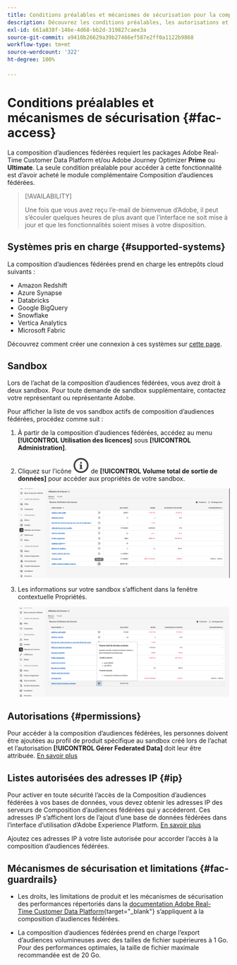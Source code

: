 ```yaml
---
title: Conditions préalables et mécanismes de sécurisation pour la composition d’audiences fédérées
description: Découvrez les conditions préalables, les autorisations et les mécanismes de sécurisation pour la composition d’audiences fédérées
exl-id: 661a838f-146e-4d68-bb2d-319827caee3a
source-git-commit: a9410b26629a39b27466ef587e2ff0a1122b9868
workflow-type: tm+mt
source-wordcount: '322'
ht-degree: 100%

---
```


# Conditions préalables et mécanismes de sécurisation {#fac-access}

La composition d’audiences fédérées requiert les packages Adobe Real-Time Customer Data Platform et/ou Adobe Journey Optimizer **Prime** ou **Ultimate**. La seule condition préalable pour accéder à cette fonctionnalité est d’avoir acheté le module complémentaire Composition d’audiences fédérées.

>[!AVAILABILITY]
>
>Une fois que vous avez reçu l’e-mail de bienvenue d’Adobe, il peut s’écouler quelques heures de plus avant que l’interface ne soit mise à jour et que les fonctionnalités soient mises à votre disposition.

## Systèmes pris en charge {#supported-systems}

La composition d’audiences fédérées prend en charge les entrepôts cloud suivants :

* Amazon Redshift
* Azure Synapse
* Databricks
* Google BigQuery
* Snowflake
* Vertica Analytics
* Microsoft Fabric

Découvrez comment créer une connexion à ces systèmes sur [cette page](../connections/connections.md).

## Sandbox

Lors de l’achat de la composition d’audiences fédérées, vous avez droit à deux sandbox. Pour toute demande de sandbox supplémentaire, contactez votre représentant ou représentante Adobe.

Pour afficher la liste de vos sandbox actifs de composition d’audiences fédérées, procédez comme suit :

1. À partir de la composition d’audiences fédérées, accédez au menu **[!UICONTROL Utilisation des licences]** sous **[!UICONTROL Administration]**.

1. Cliquez sur l’icône ![](assets/do-not-localize/Smock_InfoOutline_18_N.svg) de **[!UICONTROL Volume total de sortie de données]** pour accéder aux propriétés de votre sandbox.

   ![](assets/sandbox_1.png)

1. Les informations sur votre sandbox s’affichent dans la fenêtre contextuelle Propriétés.

   ![](assets/sandbox_2.png)

## Autorisations {#permissions}

Pour accéder à la composition d’audiences fédérées, les personnes doivent être ajoutées au profil de produit spécifique au sandbox créé lors de l’achat et l’autorisation **[!UICONTROL Gérer Federated Data]** doit leur être attribuée. [En savoir plus](/help/governance-privacy-security/access-control.md)

## Listes autorisées des adresses IP {#ip}

Pour activer en toute sécurité l’accès de la Composition d’audiences fédérées à vos bases de données, vous devez obtenir les adresses IP des serveurs de Composition d’audiences fédérées qui y accéderont. Ces adresses IP s’affichent lors de l’ajout d’une base de données fédérées dans l’interface d’utilisation d’Adobe Experience Platform. [En savoir plus](../connections/connections.md)

Ajoutez ces adresses IP à votre liste autorisée pour accorder l’accès à la composition d’audiences fédérées.

## Mécanismes de sécurisation et limitations {#fac-guardrails}

* Les droits, les limitations de produit et les mécanismes de sécurisation des performances répertoriés dans la [documentation Adobe Real-Time Customer Data Platform](https://experienceleague.adobe.com/fr/docs/experience-platform/profile/guardrails){target="_blank"} s’appliquent à la composition d’audiences fédérées.

* La composition d’audiences fédérées prend en charge l’export d’audiences volumineuses avec des tailles de fichier supérieures à 1 Go. Pour des performances optimales, la taille de fichier maximale recommandée est de 20 Go.
